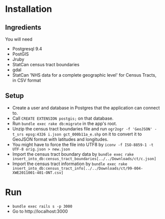 # Installation
## Ingredients

You will need
- Postgresql 9.4
- PostGIS
- Jruby
- StatCan census tract boundaries
- gdal
- StatCan 'NHS data for a complete geographic level' for Census Tracts, in CSV format

## Setup

- Create a user and database in Postgres that the application can connect to.
- Call `CREATE EXTENSION postgis;` on that database.
- Run `bundle exec rake db:migrate` in the app's root.
- Unzip the census tract boundaries file and run `ogr2ogr -f 'GeoJSON' -t_srs epsg:4326 i.json gct_000b11a_e.shp` on it to convert it to GeoJSON format with latitudes and longitudes.
- You might have to force the file into UTF8 by `iconv -f ISO-8859-1 -t UTF-8 orig.json > new.json`
- Import the census tract boundary data by `bundle exec rake insert_into_db:census_tract_boundaries[../../Downloads/ct/c.json]`
- Import the census tract information by `bundle exec rake insert_into_db:census_tract_info[../../Downloads/ct/99-004-XWE2011001-401-ONT.csv]`

# Run

- `bundle exec rails s -p 3000`
- Go to http://localhost:3000

